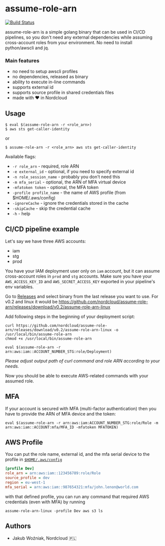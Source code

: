 # assume-role-arn
[![Build Status](https://travis-ci.org/nordcloud/assume-role-arn.svg?branch=master)](https://travis-ci.org/nordcloud/assume-role-arn)

assume-role-arn is a simple golang binary that can be used in CI/CD pipelines, so you don't need any external dependencies while assuming cross-account roles from your environment. No need to install python/awscli and jq.

### Main features
* no need to setup awscli profiles
* no dependencies, released as binary
* ability to execute in-line commands
* supports external id
* supports source profile in shared credentials files
* made with ❤️ in Nordcloud

## Usage
```
$ eval $(assume-role-arn -r <role_arn>)
$ aws sts get-caller-identity
```
or
```
$ assume-role-arn -r <role_arn> aws sts get-caller-identity
```

Available flags:

*  `-r role_arn` - required, role ARN
*  `-e external_id` - optional, if you need to specify external id
*  `-n role_session_name` - probably you don't need this
*  `-m mfa_serial` - optional, the ARN of MFA virtual device
*  `-mfatoken token` - optional, the MFA token
*  `-profile profile_name` - the name of AWS profile (from $HOME/.aws/config)
*  `-ignoreCache` - ignore the credentials stored in the cache
*  `-skipCache` - skip the credential cache
*  `-h` - help

## CI/CD pipeline example
Let's say we have three AWS accounts:
* iam
* stg
* prod

You have your IAM deployment user only on `iam` account, but it can assume cross-account roles in `prod` and `stg` accounts.
Make sure you have your `AWS_ACCESS_KEY_ID` and `AWS_SECRET_ACCESS_KEY` exported in your pipeline's env variables.

Go to [Releases](https://github.com/nordcloud/assume-role-arn/releases) and select binary from the last release you want to use. For v0.2 and linux it would be https://github.com/nordcloud/assume-role-arn/releases/download/v0.2/assume-role-arn-linux

Add following steps in the beginning of your deployment script:
```
curl https://github.com/nordcloud/assume-role-arn/releases/download/v0.2/assume-role-arn-linux -o /usr/local/bin/assume-role-arn
chmod +x /usr/local/bin/assume-role-arn

eval $(assume-role-arn -r arn:aws:iam::ACCOUNT_NUMBER_STG:role/Deployment)
```

*Please adjust output path of curl command and role ARN according to your needs.*

Now you should be able to execute AWS-related commands with your assumed role.

## MFA

If your account is secured with MFA (multi-factor authentication) then you have to provide the ARN of MFA device
and the token:
```
eval $(assume-role-arn -r arn:aws:iam:ACCOUNT_NUMBER_STG:role/Role -m arn:aws:iam::ACCOUNT:mfa/MFA_ID -mfatoken MFATOKEN)
```

## AWS Profile

You can put the role name, external id, and the mfa serial device to the profile in [`$HOME/.aws/config`](https://docs.aws.amazon.com/cli/latest/userguide/cli-configure-profiles.html)

```ini
[profile Dev]
role_arn = arn:aws:iam::123456789:role/Role
source_profile = dev
region = eu-west-1
mfa_serial = arn:aws:iam::987654321:mfa/john.lenon@world.com
```

with that defined profile, you can run any command that required AWS credentials (even with MFA) by running
```shell script
assume-role-arn-linux -profile Dev aws s3 ls
```

## Authors
* Jakub Woźniak, Nordcloud 🇵🇱
